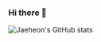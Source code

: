 ### Hi there 👋
![Jaeheon's GitHub stats](https://github-readme-stats.vercel.app/api?username=깃허브유저이름&&show_icons=true)
<!--
**Jaeheon-So/Jaeheon-So** is a ✨ _special_ ✨ repository because its `README.md` (this file) appears on your GitHub profile.

Here are some ideas to get you started:

- 🔭 I’m currently working on ...
- 🌱 I’m currently learning ...
- 👯 I’m looking to collaborate on ...
- 🤔 I’m looking for help with ...
- 💬 Ask me about ...
- 📫 How to reach me: ...
- 😄 Pronouns: ...
- ⚡ Fun fact: ...
-->
